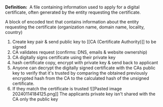 **Definition:** 
 A file containing information used to apply for a digital certificate, often generated by the entity requesting the certificate.

A block of encoded text that contains information about the entity requesting the certificate (organization name, domain name, locality, country)
1. Create key pair & send public key to [[CA (Certificate Authority)]] to be signed
2. CA validates request (confirms: DNS, emails & website ownership)
3. CA digitally signs certificate using their private key 
4. hash certificate copy, encrypt with private key & send back to applicant 
5. Anyone can decrypt the digitally signed certificate with the CAs public key to verify that it's trusted by comparing the obtained previously encrypted hash from the CA to the calculated hash of the unsigned certificate.
6. If they match the certificate is trusted
![[Pasted image 20240114184125.png]]
The applicants private key isn't shared with the CA only the public key